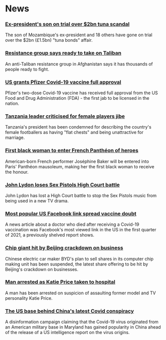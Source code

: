 # News
### [Ex-president's son on trial over $2bn tuna scandal](https://www.bbc.com/news/world-africa-58304737)
The son of Mozambique's ex-president and 18 others have gone on trial over the $2bn (£1.5bn) "tuna bonds" affair.
### [Resistance group says ready to take on Taliban](https://www.bbc.com/news/world-asia-58239156)
An anti-Taliban resistance group in Afghanistan says it has thousands of people ready to fight. 
### [US grants Pfizer Covid-19 vaccine full approval](https://www.bbc.com/news/world-us-canada-58309254)
Pfizer's two-dose Covid-19 vaccine has received full approval from the US Food and Drug Administration (FDA) - the first jab to be licensed in the nation.
### [Tanzania leader criticised for female players jibe](https://www.bbc.com/news/world-africa-58306708)
Tanzania's president has been condemned for describing the country's female footballers as having "flat chests" and being unattractive for marriage.
### [First black woman to enter French Panthéon of heroes](https://www.bbc.com/news/world-europe-58303919)
American-born French performer Joséphine Baker will be entered into Paris' Panthéon mausoleum, making her the first black woman to receive the honour.
### [John Lydon loses Sex Pistols High Court battle](https://www.bbc.com/news/entertainment-arts-58303879)
John Lydon has lost a High Court battle to stop the Sex Pistols music from being used in a new TV drama.
### [Most popular US Facebook link spread vaccine doubt](https://www.bbc.com/news/technology-58305149)
A news article about a doctor who died after receiving a Covid-19 vaccination was Facebook's most viewed link in the US in the first quarter of 2021, a previously shelved report shows.
### [Chip giant hit by Beijing crackdown on business](https://www.bbc.com/news/business-58301603)
Chinese electric car maker BYD's plan to sell shares in its computer chip making unit has been suspended, the latest share offering to be hit by Beijing's crackdown on businesses.
### [Man arrested as Katie Price taken to hospital](https://www.bbc.com/news/uk-england-essex-58257403)
A man has been arrested on suspicion of assaulting former model and TV personality Katie Price.
### [The US base behind China's latest Covid conspiracy](https://www.bbc.com/news/world-us-canada-58273322)
A disinformation campaign claiming that the Covid-19 virus originated from an American military base in Maryland has gained popularity in China ahead of the release of a US intelligence report on the virus origins.
